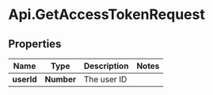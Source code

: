 # Api.GetAccessTokenRequest

## Properties

Name | Type | Description | Notes
------------ | ------------- | ------------- | -------------
**userId** | **Number** | The user ID | 


